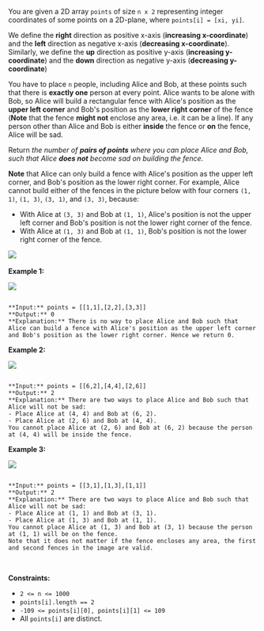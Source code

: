 You are given a 2D array `points` of size `n x 2` representing integer coordinates of some points on a 2D-plane, where `points[i] = [xi, yi]`.


We define the **right** direction as positive x-axis (**increasing x-coordinate**) and the **left** direction as negative x-axis (**decreasing x-coordinate**). Similarly, we define the **up** direction as positive y-axis (**increasing y-coordinate**) and the **down** direction as negative y-axis (**decreasing y-coordinate**)


You have to place `n` people, including Alice and Bob, at these points such that there is **exactly one** person at every point. Alice wants to be alone with Bob, so Alice will build a rectangular fence with Alice's position as the **upper left corner** and Bob's position as the **lower right corner** of the fence (**Note** that the fence **might not** enclose any area, i.e. it can be a line). If any person other than Alice and Bob is either **inside** the fence or **on** the fence, Alice will be sad.


Return *the number of **pairs of points** where you can place Alice and Bob, such that Alice **does not** become sad on building the fence*.


**Note** that Alice can only build a fence with Alice's position as the upper left corner, and Bob's position as the lower right corner. For example, Alice cannot build either of the fences in the picture below with four corners `(1, 1)`, `(1, 3)`, `(3, 1)`, and `(3, 3)`, because:


* With Alice at `(3, 3)` and Bob at `(1, 1)`, Alice's position is not the upper left corner and Bob's position is not the lower right corner of the fence.
* With Alice at `(1, 3)` and Bob at `(1, 1)`, Bob's position is not the lower right corner of the fence.


![](https://assets.leetcode.com/uploads/2024/01/04/example0alicebob-1.png)
 


**Example 1:**


![](https://assets.leetcode.com/uploads/2024/01/04/example1alicebob.png)

```

**Input:** points = [[1,1],[2,2],[3,3]]
**Output:** 0
**Explanation:** There is no way to place Alice and Bob such that Alice can build a fence with Alice's position as the upper left corner and Bob's position as the lower right corner. Hence we return 0. 

```

**Example 2:**


![](https://assets.leetcode.com/uploads/2024/02/04/example2alicebob.png)

```

**Input:** points = [[6,2],[4,4],[2,6]]
**Output:** 2
**Explanation:** There are two ways to place Alice and Bob such that Alice will not be sad:
- Place Alice at (4, 4) and Bob at (6, 2).
- Place Alice at (2, 6) and Bob at (4, 4).
You cannot place Alice at (2, 6) and Bob at (6, 2) because the person at (4, 4) will be inside the fence.

```

**Example 3:**


![](https://assets.leetcode.com/uploads/2024/02/04/example4alicebob.png)

```

**Input:** points = [[3,1],[1,3],[1,1]]
**Output:** 2
**Explanation:** There are two ways to place Alice and Bob such that Alice will not be sad:
- Place Alice at (1, 1) and Bob at (3, 1).
- Place Alice at (1, 3) and Bob at (1, 1).
You cannot place Alice at (1, 3) and Bob at (3, 1) because the person at (1, 1) will be on the fence.
Note that it does not matter if the fence encloses any area, the first and second fences in the image are valid.

```

 


**Constraints:**


* `2 <= n <= 1000`
* `points[i].length == 2`
* `-109 <= points[i][0], points[i][1] <= 109`
* All `points[i]` are distinct.


